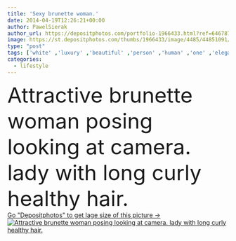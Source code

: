 ```yaml
---
title: 'Sexy brunette woman.'
date: 2014-04-19T12:26:21+00:00
author: PawelSierak
author_url: https://depositphotos.com/portfolio-1966433.html?ref=64678756
image: https://st.depositphotos.com/thumbs/1966433/image/4485/44851091/api_thumb_450.jpg?forcejpeg=true
type: "post"
tags: ['white' ,'luxury' ,'beautiful' ,'person' ,'human' ,'one' ,'elegance' ,'girl' ,'female' ,'young' ,'people' ,'beauty' ,'model' ,'femininity' ,'portrait' ,'caucasian' ,'hair' ,'sensuality' ,'healthy' ,'brown' ,'face' ,'brunette' ,'style' ,'fashion' ,'big' ,'pretty' ,'glamour' ,'woman' ,'with' ,'lifestyle' ,'makeup' ,'curly' ,'looking' ,'indoors' ,'long' ,'lady' ,'sexy' ,'perfect' ,'attractive' ,'posing' ,'At' ,'babe' ,'lace' ,'underwear' ,'lingerie' ]
categories: 
  - lifestyle
---
```

<div aling="center">
            <font size="60"> Attractive brunette woman posing looking at camera. lady with long curly healthy hair.</font>   
</div>
<div>
    <a href='https://st.depositphotos.com/thumbs/1966433/image/4485/44851091/api_thumb_450.jpg?forcejpeg=true?ref=64678756' target=_blank > Go "Depositphotos" to get lage size of this picture ->
        <img href='https://st.depositphotos.com/thumbs/1966433/image/4485/44851091/api_thumb_450.jpg?forcejpeg=true?ref=64678756' src='https://st.depositphotos.com/1966433/4485/i/950/depositphotos_44851091-stock-photo-sexy-brunette-woman.jpg?forcejpeg=true' alt='Attractive brunette woman posing looking at camera. lady with long curly healthy hair.' >
    </a>
</div>
